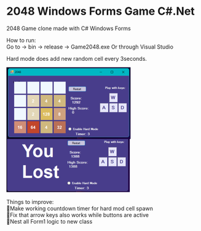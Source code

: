# 2048 Windows Forms Game C#.Net

2048 Game clone made with C# Windows Forms

How to run:<br />
Go to -> bin -> release -> Game2048.exe Or through Visual Studio 


Hard mode does add new random cell every 3seconds.

![](/2048Board.png)

Things to improve:<br />
🚧Make working countdown timer for hard mod cell spawn<br />
🚧Fix that arrow keys also works while buttons are active<br />
🚧Nest all Form1 logic to new class<br />
